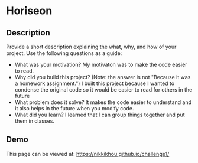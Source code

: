 # Horiseon

## Description

Provide a short description explaining the what, why, and how of your project. Use the following questions as a guide:

- What was your motivation?
  My motivaton was to make the code easier to read.
- Why did you build this project? (Note: the answer is not "Because it was a homework assignment.")
  I built this project because I wanted to condense the original code so it would be easier to read for others in the future
- What problem does it solve?
  It makes the code easier to understand and it also helps in the future when you modify code. 
- What did you learn?
  I learned that I can group things together and put them in classes.

## Demo
This page can be viewed at: https://nikkikhou.github.io/challenge1/

